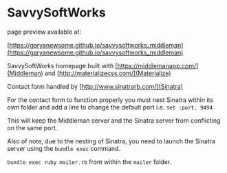 # SavvySoftWorks

page preview available at:

[https://garyanewsome.github.io/savvysoftworks_middleman](https://garyanewsome.github.io/savvysoftworks_middleman)

SavvySoftWorks homepage built with [https://middlemanapp.com/](Middleman) and [http://materializecss.com/](Materialize)

Contact form handled by [http://www.sinatrarb.com/](Sinatra)

For the contact form to function properly you must nest Sinatra within its own folder and add a line to change the default port i.e. `set :port, 9494`

This will keep the Middleman server and the Sinatra server from conflicting on the same port.

Also of note, due to the nesting of Sinatra, you need to launch the Sinatra server using the `bundle exec` command.

`bundle exec ruby mailer.rb` from within the `mailer` folder.




